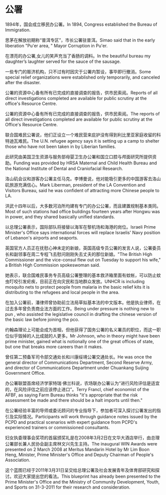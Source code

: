 # 公署

<p><span class="chinese">1894年，国会成立移民办公署。</span><span class="english">In 1894, Congress established the Bureau of Immigration.</span></p>

<p><span class="chinese">思茅在解放初期称“普洱专区”，市长公署驻普洱。</span><span class="english">Simao said that in the early liberation "Pu'er area, " Mayor Corruption in Pu'er.</span></p>

<p><span class="chinese">在漂亮的办公署,女儿的笑声充当了香肠的调料。</span><span class="english">In the beautiful bureau my daughter’s laughter served for the sauce of the sausage.</span></p>

<p><span class="chinese">一些专门的赈济机构，只不过有时因灾于公署内暂设，事毕即行撤消。</span><span class="english">Some special relief organizations were established only temporarily, and canceled after the disaster.</span></p>

<p><span class="chinese">公署的资源中心备有所有已完成的直接调查的报告，供市民索阅。</span><span class="english">Reports of all direct investigations completed are available for public scrutiny at the office's Resource Centre.</span></p>

<p><span class="chinese">公署的资源中心备有所有已完成的直接调查的报告，供市民索阅。</span><span class="english">The reports of all direct investigations completed are available for public scrutiny at the Office's Resource Centre.</span></p>

<p><span class="chinese">联合国难民公署说，他们正设立一个难民营来庇护没有得到利比里亚家庭收留的科特迪瓦难民。</span><span class="english">The U.N. refugee agency says it is setting up a camp to shelter those who have not been taken in by Liberian families.</span></p>

<p><span class="chinese">此研究由美国卫生资源与服务部母婴卫生办公署和国立口腔与颅面研究所提供资助。</span><span class="english">Funding was provided by HRSA Maternal and Child Health Bureau and the National Institute of Dental and Craniofacial Research.</span></p>

<p><span class="chinese">洛山矶会议和游客办公署主任马克。李博曼说，他对能吸引更多的中国游客去洛山矶旅游充满信心。</span><span class="english">Mark Liberman, president of the LA Convention and Visitors Bureau, said he was confident of attracting more Chinese people to LA.</span></p>

<p><span class="chinese">洪武十四年以后，大多数河泊所均建有专门的办公公署，而且建置规制基本类同。</span><span class="english">Most of such stations had office buildings fourteen years after Hongwu was in power, and they shared basically unified standards.</span></p>

<p><span class="chinese">以总理公署表示，国际部队将接替以海军在黎机场和海港的岗位。</span><span class="english">Israeli Prime Minister's Office says international forces will replace Israelis' Navy position of Lebanon's airports and seaports.</span></p>

<p><span class="chinese">英国官方人员正在抚慰心神未定的新娘，英国高级专员公署的发言人说，公署委员长和副领事在周二专程飞去慰问刚刚失去丈夫的那位新娘。</span><span class="english">"The British High Commissioner and the vice-consul flew out on Tuesday to support his wife," a British High Commission spokeswoman said.</span></p>

<p><span class="chinese">她表示，联合国难民事务专员高级公署整理的基本救济箱里面有蚊帐，可以防止蚊虫叮咬引发疟疾，目前正在向灾民和当地群众发放。</span><span class="english">UNHCR is including mosquito nets to protect people from malaria in the basic relief kits it is distributing to the refugees and local people in the area.</span></p>

<p><span class="chinese">在加入公署前，潘律师曾协助前立法局草拟基本法的中文版本。他是执业律师，在过去多年曾负责商业法方面的工作。</span><span class="english">Being under pressure is nothing new to pun , who assisted the legislative council in drafting the chinese version of the basic law before joining the pco.</span></p>

<p><span class="chinese">约翰森理论上可能会成为首相，但他获得了国务公署的名义署员的职位，而这一职位似乎毁掉的人比成就的人更多。</span><span class="english">Mr Johnson, who in theory might have been prime minister, gained what is notionally one of the great offices of state, but one that breaks more careers than it makes.</span></p>

<p><span class="chinese">曾任第二预备军司令部交通处长和川康绥靖公署交通处长。</span><span class="english">He was once the general director of Communications Department, Second Reserve Army, and director of Communications Department under Chuankang Suijing Government Office.</span></p>

<p><span class="chinese">办公署联盟首席经济学家特瑞·佛兰科说，农场联办公署认为“进行风险评估是适宜的，在风险评估之前应该停止进口”。</span><span class="english">Terry Francl, chief economist of the AFBF, as saying Farm Bureau thinks "it's appropriate that the risk assessment be made and there should be a halt imports until then."</span></p>

<p><span class="chinese">在公署经验丰富的导师或委讬顾问的专业指导下，参加者可深入探讨公署发出的指引及实际情况。</span><span class="english">Participants will work through guidance notes issued by the PCPD and practical scenarios with expert guidance from PCPD's experienced trainers or commissioned consultants.</span></p>

<p><span class="chinese">妇女执委理事会奖项的首届颁奖礼是在2008年3月2日在文华大酒店举行，由总理公署部长兼人民协会副主席林文兴先生主持。</span><span class="english">The inaugural WIN Awards were presented on 2 March 2008 at Meritus Mandarin Hotel by Mr Lim Boon Heng, Minister, Prime Minister's Office and Deputy Chairman of People's Association.</span></p>

<p><span class="chinese">这个蓝图已经于2011年3月31日呈交给总理公署及社会发展青年及体育部研究和探讨。欢迎大家提出您的看法。</span><span class="english">This blueprint has already been presented to the Prime Minister's Office and the Ministry of Community Development, Youth, and Sports on 31-3-2011 for their research and consideration.</span></p>

